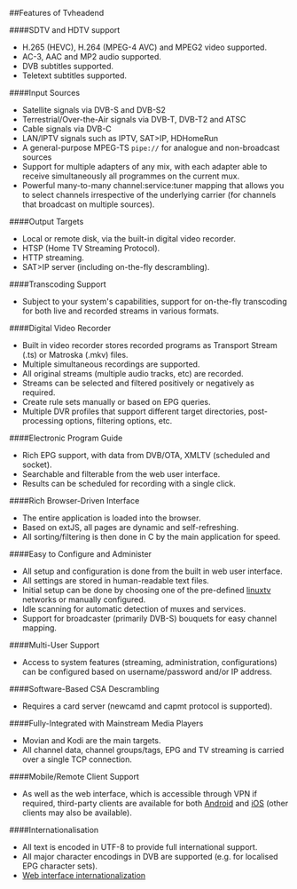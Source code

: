 ##Features of Tvheadend

####SDTV and HDTV support
* H.265 (HEVC), H.264 (MPEG-4 AVC) and MPEG2 video supported.
* AC-3, AAC and MP2 audio supported.
* DVB subtitles supported.
* Teletext subtitles supported.

####Input Sources
* Satellite signals via DVB-S and DVB-S2
* Terrestrial/Over-the-Air signals via DVB-T, DVB-T2 and ATSC
* Cable signals via DVB-C
* LAN/IPTV signals such as IPTV, SAT>IP, HDHomeRun
* A general-purpose MPEG-TS `pipe://` for analogue and non-broadcast sources
* Support for multiple adapters of any mix, with each adapter able to
receive simultaneously all programmes on the current mux.
* Powerful many-to-many channel:service:tuner mapping that allows you to select
channels irrespective of the underlying carrier (for channels that broadcast
on multiple sources). 

####Output Targets
* Local or remote disk, via the built-in digital video recorder.
* HTSP (Home TV Streaming Protocol).
* HTTP streaming.
* SAT>IP server (including on-the-fly descrambling).

####Transcoding Support
* Subject to your system's capabilities, support for on-the-fly transcoding
for both live and recorded streams in various formats.

####Digital Video Recorder
* Built in video recorder stores recorded programs as Transport Stream (.ts) or Matroska (.mkv) files.
* Multiple simultaneous recordings are supported.
* All original streams (multiple audio tracks, etc) are recorded.
* Streams can be selected and filtered positively or negatively as required.
* Create rule sets manually or based on EPG queries.
* Multiple DVR profiles that support different target directories, post-processing options, filtering options, etc.

####Electronic Program Guide
* Rich EPG support, with data from DVB/OTA, XMLTV (scheduled and socket).
* Searchable and filterable from the web user interface.
* Results can be scheduled for recording with a single click.

####Rich Browser-Driven Interface
* The entire application is loaded into the browser.
* Based on extJS, all pages are dynamic and self-refreshing.
* All sorting/filtering is then done in C by the main application for speed.

####Easy to Configure and Administer
* All setup and configuration is done from the built in web user interface.
* All settings are stored in human-readable text files.
* Initial setup can be done by choosing one of the pre-defined [linuxtv](http://git.linuxtv.org/cgit.cgi/dtv-scan-tables.git) networks
or manually configured.
* Idle scanning for automatic detection of muxes and services.
* Support for broadcaster (primarily DVB-S) bouquets for easy channel mapping. 

####Multi-User Support
* Access to system features (streaming, administration, configurations) can
be configured based on username/password and/or IP address.

####Software-Based CSA Descrambling
* Requires a card server (newcamd and capmt protocol is supported).

####Fully-Integrated with Mainstream Media Players
* Movian and Kodi are the main targets.
* All channel data, channel groups/tags, EPG and TV streaming is carried over a single TCP connection.

####Mobile/Remote Client Support
* As well as the web interface, which is accessible through VPN if required, 
third-party clients are available for both
[Android](https://play.google.com/store/apps/details?id=org.tvheadend.tvhclient&hl=en_GB)
and [iOS](https://itunes.apple.com/gb/app/tvhclient/id638900112?mt=8) (other
clients may also be available).

####Internationalisation
* All text is encoded in UTF-8 to provide full international support.
* All major character encodings in DVB are supported (e.g. for localised EPG character sets).
* [Web interface internationalization](https://tvheadend.org/projects/tvheadend/wiki/Internationalization)
